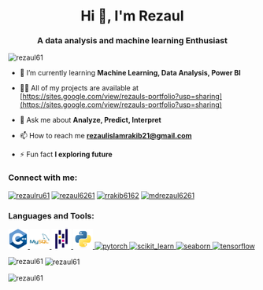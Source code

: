 <h1 align="center">Hi 👋, I'm Rezaul </h1>
<h3 align="center">A data analysis and machine learning Enthusiast</h3>

<p align="left"> <img src="https://komarev.com/ghpvc/?username=rezaul61&label=Profile%20views&color=0e75b6&style=flat" alt="rezaul61" /> </p>

- 🌱 I’m currently learning **Machine Learning, Data Analysis, Power BI**

- 👨‍💻 All of my projects are available at [https://sites.google.com/view/rezauls-portfolio?usp=sharing](https://sites.google.com/view/rezauls-portfolio?usp=sharing)

- 💬 Ask me about **Analyze, Predict, Interpret**

- 📫 How to reach me **rezaulislamrakib21@gmail.com**

- ⚡ Fun fact **I exploring future**

<h3 align="left">Connect with me:</h3>
<p align="left">
<a href="https://twitter.com/rezaulru61" target="blank"><img align="center" src="https://raw.githubusercontent.com/rahuldkjain/github-profile-readme-generator/master/src/images/icons/Social/twitter.svg" alt="rezaulru61" height="30" width="40" /></a>
<a href="https://linkedin.com/in/rezaul6261" target="blank"><img align="center" src="https://raw.githubusercontent.com/rahuldkjain/github-profile-readme-generator/master/src/images/icons/Social/linked-in-alt.svg" alt="rezaul6261" height="30" width="40" /></a>
<a href="https://fb.com/rrakib6162" target="blank"><img align="center" src="https://raw.githubusercontent.com/rahuldkjain/github-profile-readme-generator/master/src/images/icons/Social/facebook.svg" alt="rrakib6162" height="30" width="40" /></a>
<a href="https://instagram.com/mdrezaul6261" target="blank"><img align="center" src="https://raw.githubusercontent.com/rahuldkjain/github-profile-readme-generator/master/src/images/icons/Social/instagram.svg" alt="mdrezaul6261" height="30" width="40" /></a>
</p>

<h3 align="left">Languages and Tools:</h3>
<p align="left"> <a href="https://www.w3schools.com/cpp/" target="_blank" rel="noreferrer"> <img src="https://raw.githubusercontent.com/devicons/devicon/master/icons/cplusplus/cplusplus-original.svg" alt="cplusplus" width="40" height="40"/> </a> <a href="https://www.mysql.com/" target="_blank" rel="noreferrer"> <img src="https://raw.githubusercontent.com/devicons/devicon/master/icons/mysql/mysql-original-wordmark.svg" alt="mysql" width="40" height="40"/> </a> <a href="https://pandas.pydata.org/" target="_blank" rel="noreferrer"> <img src="https://raw.githubusercontent.com/devicons/devicon/2ae2a900d2f041da66e950e4d48052658d850630/icons/pandas/pandas-original.svg" alt="pandas" width="40" height="40"/> </a> <a href="https://www.python.org" target="_blank" rel="noreferrer"> <img src="https://raw.githubusercontent.com/devicons/devicon/master/icons/python/python-original.svg" alt="python" width="40" height="40"/> </a> <a href="https://pytorch.org/" target="_blank" rel="noreferrer"> <img src="https://www.vectorlogo.zone/logos/pytorch/pytorch-icon.svg" alt="pytorch" width="40" height="40"/> </a> <a href="https://scikit-learn.org/" target="_blank" rel="noreferrer"> <img src="https://upload.wikimedia.org/wikipedia/commons/0/05/Scikit_learn_logo_small.svg" alt="scikit_learn" width="40" height="40"/> </a> <a href="https://seaborn.pydata.org/" target="_blank" rel="noreferrer"> <img src="https://seaborn.pydata.org/_images/logo-mark-lightbg.svg" alt="seaborn" width="40" height="40"/> </a> <a href="https://www.tensorflow.org" target="_blank" rel="noreferrer"> <img src="https://www.vectorlogo.zone/logos/tensorflow/tensorflow-icon.svg" alt="tensorflow" width="40" height="40"/> </a> </p>

<p><img align="left" src="https://github-readme-stats.vercel.app/api/top-langs?username=rezaul61&show_icons=true&locale=en&layout=compact" alt="rezaul61" /></p>

<p>&nbsp;<img align="center" src="https://github-readme-stats.vercel.app/api?username=rezaul61&show_icons=true&locale=en" alt="rezaul61" /></p>

<p><img align="center" src="https://github-readme-streak-stats.herokuapp.com/?user=rezaul61&" alt="rezaul61" /></p>
